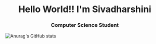 <h1 align="center">Hello World!! I'm Sivadharshini</h1>
<h3 align="center">Computer Science Student</h3>
<p align="center">

![Anurag's GitHub stats](https://github-readme-stats.vercel.app/api?username=Sivadharshini-N&show_icons=true&theme=tokyonight)
</p>
